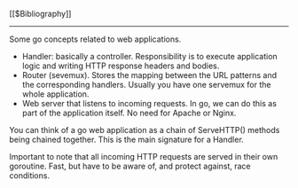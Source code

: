 [[$Bibliography]]

---

Some go concepts related to web applications.
- Handler: basically a controller. Responsibility is to execute application logic and writing HTTP response headers and bodies.
- Router (sevemux). Stores the mapping between the URL patterns and the corresponding handlers. Usually you have one servemux for the whole application.
- Web server that listens to incoming requests. In go, we can do this as part of the application itself. No need for Apache or Nginx.

You can think of a go web application as a chain of ServeHTTP() methods being chained together. This is the main signature for a Handler.

Important to note that all incoming HTTP requests are served in their own goroutine. Fast, but have to be aware of, and protect against, race conditions.

